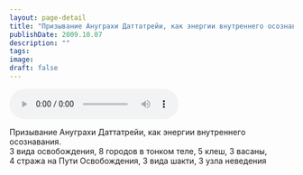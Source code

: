 ```yaml
---
layout: page-detail
title: "Призывание Ануграхи Даттатрейи, как энергии внутреннего осознавания"
publishDate: 2009.10.07
description: ""
tags:
image:
draft: false
---
```


<audio title="2009.10.07 - Призывание Ануграхи Даттатрейи, как энергии внутреннего осознавания.mp3" src="https://filer-api.advayta.org/v1.0/public/files/72920" controls=""></audio>

 Призывание Ануграхи Даттатрейи, как энергии внутреннего осознавания.  
 3 вида освобождения, 8 городов в тонком теле, 5 клеш, 3 васаны,  
 4 стража на Пути Освобождения, 3 вида шакти, 3 узла неведения   

  

